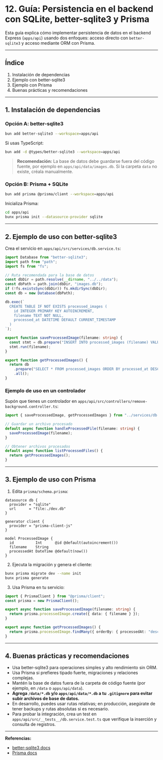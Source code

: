 # 12. Guía: Persistencia en el backend con SQLite, better-sqlite3 y Prisma

Esta guía explica cómo implementar persistencia de datos en el backend Express (`apps/api`) usando dos enfoques: acceso directo con `better-sqlite3` y acceso mediante ORM con Prisma.

---

## Índice

1. Instalación de dependencias
2. Ejemplo con better-sqlite3
3. Ejemplo con Prisma
4. Buenas prácticas y recomendaciones

---

## 1. Instalación de dependencias

### Opción A: better-sqlite3

```sh
bun add better-sqlite3 --workspace=apps/api
```

Si usas TypeScript:

```sh
bun add -d @types/better-sqlite3 --workspace=apps/api
```

> **Recomendación:** La base de datos debe guardarse fuera del código fuente, por ejemplo en `apps/api/data/images.db`. Si la carpeta `data` no existe, créala manualmente.

### Opción B: Prisma + SQLite

```sh
bun add prisma @prisma/client --workspace=apps/api
```

Inicializa Prisma:

```sh
cd apps/api
bunx prisma init --datasource-provider sqlite
```

---

## 2. Ejemplo de uso con better-sqlite3

Crea el servicio en `apps/api/src/services/db.service.ts`:

```typescript
import Database from "better-sqlite3";
import path from "path";
import fs from "fs";

// Ruta recomendada para la base de datos
const dbDir = path.resolve(__dirname, "../../data");
const dbPath = path.join(dbDir, "images.db");
if (!fs.existsSync(dbDir)) fs.mkdirSync(dbDir);
const db = new Database(dbPath);

db.exec(`
  CREATE TABLE IF NOT EXISTS processed_images (
    id INTEGER PRIMARY KEY AUTOINCREMENT,
    filename TEXT NOT NULL,
    processed_at DATETIME DEFAULT CURRENT_TIMESTAMP
  )
`);

export function saveProcessedImage(filename: string) {
  const stmt = db.prepare("INSERT INTO processed_images (filename) VALUES (?)");
  stmt.run(filename);
}

export function getProcessedImages() {
  return db
    .prepare("SELECT * FROM processed_images ORDER BY processed_at DESC")
    .all();
}
```

### Ejemplo de uso en un controlador

Supón que tienes un controlador en `apps/api/src/controllers/remove-background.controller.ts`:

```typescript
import { saveProcessedImage, getProcessedImages } from "../services/db.service";

// Guardar un archivo procesado
default async function handleProcessedFile(filename: string) {
  saveProcessedImage(filename);
}

// Obtener archivos procesados
default async function listProcessedFiles() {
  return getProcessedImages();
}
```

---

## 3. Ejemplo de uso con Prisma

1. Edita `prisma/schema.prisma`:

```prisma
datasource db {
  provider = "sqlite"
  url      = "file:./dev.db"
}

generator client {
  provider = "prisma-client-js"
}

model ProcessedImage {
  id          Int      @id @default(autoincrement())
  filename    String
  processedAt DateTime @default(now())
}
```

2. Ejecuta la migración y genera el cliente:

```sh
bunx prisma migrate dev --name init
bunx prisma generate
```

3. Usa Prisma en tu servicio:

```typescript
import { PrismaClient } from "@prisma/client";
const prisma = new PrismaClient();

export async function saveProcessedImage(filename: string) {
  return prisma.processedImage.create({ data: { filename } });
}

export async function getProcessedImages() {
  return prisma.processedImage.findMany({ orderBy: { processedAt: "desc" } });
}
```

---

## 4. Buenas prácticas y recomendaciones

- Usa better-sqlite3 para operaciones simples y alto rendimiento sin ORM.
- Usa Prisma si prefieres tipado fuerte, migraciones y relaciones complejas.
- Mantén la base de datos fuera de la carpeta de código fuente (por ejemplo, en `/data` o `apps/api/data`).
- **Agrega `/data/*.db` y/o `apps/api/data/*.db` a tu `.gitignore` para evitar subir archivos de base de datos.**
- En desarrollo, puedes usar rutas relativas; en producción, asegúrate de tener backups y rutas absolutas si es necesario.
- Para probar la integración, crea un test en `apps/api/src/__tests__/db.service.test.ts` que verifique la inserción y consulta de registros.

---

**Referencias:**

- [better-sqlite3 docs](https://github.com/WiseLibs/better-sqlite3)
- [Prisma docs](https://www.prisma.io/docs)
